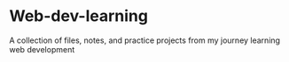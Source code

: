 # Web-dev-learning
A collection of files, notes, and practice projects from my journey learning web development 
